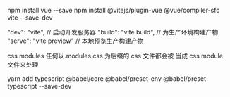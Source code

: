 npm install vue --save
npm install @vitejs/plugin-vue @vue/compiler-sfc vite --save-dev

"dev": "vite", // 启动开发服务器
"build": "vite build", // 为生产环境构建产物
"serve": "vite preview" // 本地预览生产构建产物

css modules
任何以.modules.css 为后缀的 css 文件都会被 当成 css module 文件来处理

yarn add typescript @babel/core @babel/preset-env @babel/preset-typescript --save-dev
